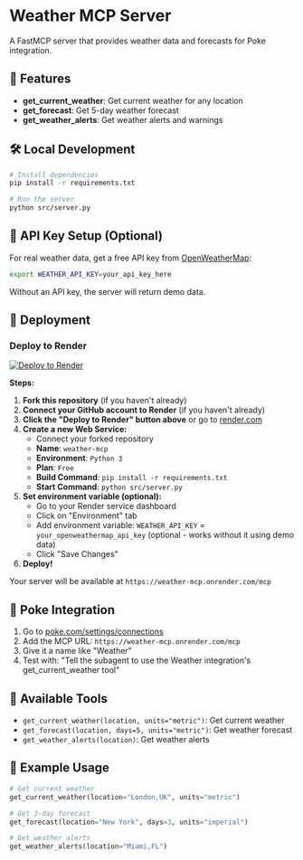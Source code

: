 # Weather MCP Server

A FastMCP server that provides weather data and forecasts for Poke integration.

## 🚀 Features

- **get_current_weather**: Get current weather for any location
- **get_forecast**: Get 5-day weather forecast
- **get_weather_alerts**: Get weather alerts and warnings

## 🛠️ Local Development

```bash
# Install dependencies
pip install -r requirements.txt

# Run the server
python src/server.py
```

## 🔑 API Key Setup (Optional)

For real weather data, get a free API key from [OpenWeatherMap](https://openweathermap.org/api):

```bash
export WEATHER_API_KEY=your_api_key_here
```

Without an API key, the server will return demo data.

## 🚢 Deployment

### Deploy to Render

[![Deploy to Render](https://render.com/images/deploy-to-render-button.svg)](https://render.com/deploy)

**Steps:**
1. **Fork this repository** (if you haven't already)
2. **Connect your GitHub account to Render** (if you haven't already)
3. **Click the "Deploy to Render" button above** or go to [render.com](https://render.com)
4. **Create a new Web Service:**
   - Connect your forked repository
   - **Name**: `weather-mcp`
   - **Environment**: `Python 3`
   - **Plan**: `Free`
   - **Build Command**: `pip install -r requirements.txt`
   - **Start Command**: `python src/server.py`
5. **Set environment variable (optional):**
   - Go to your Render service dashboard
   - Click on "Environment" tab
   - Add environment variable: `WEATHER_API_KEY` = `your_openweathermap_api_key` (optional - works without it using demo data)
   - Click "Save Changes"
6. **Deploy!**

Your server will be available at `https://weather-mcp.onrender.com/mcp`

## 🎯 Poke Integration

1. Go to [poke.com/settings/connections](https://poke.com/settings/connections)
2. Add the MCP URL: `https://weather-mcp.onrender.com/mcp`
3. Give it a name like "Weather"
4. Test with: "Tell the subagent to use the Weather integration's get_current_weather tool"

## 🔧 Available Tools

- `get_current_weather(location, units="metric")`: Get current weather
- `get_forecast(location, days=5, units="metric")`: Get weather forecast
- `get_weather_alerts(location)`: Get weather alerts

## 📝 Example Usage

```python
# Get current weather
get_current_weather(location="London,UK", units="metric")

# Get 3-day forecast
get_forecast(location="New York", days=3, units="imperial")

# Get weather alerts
get_weather_alerts(location="Miami,FL")
```
